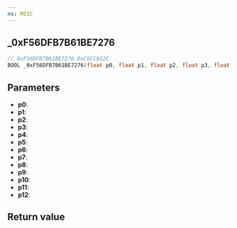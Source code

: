 ```yaml
---
ns: MISC
---
```

## _0xF56DFB7B61BE7276

```c
// 0xF56DFB7B61BE7276 0xC6CC812C
BOOL _0xF56DFB7B61BE7276(float p0, float p1, float p2, float p3, float p4, float p5, float p6, float p7, float p8, float p9, float p10, float p11, float* p12);
```


## Parameters
* **p0**: 
* **p1**: 
* **p2**: 
* **p3**: 
* **p4**: 
* **p5**: 
* **p6**: 
* **p7**: 
* **p8**: 
* **p9**: 
* **p10**: 
* **p11**: 
* **p12**: 

## Return value
